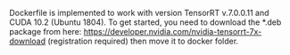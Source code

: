 Dockerfile is implemented to work with version TensorRT v.7.0.0.11 and CUDA 10.2 (Ubuntu 1804). To get started, you need to download the *.deb package from here: https://developer.nvidia.com/nvidia-tensorrt-7x-download (registration required) then move it to docker folder.
